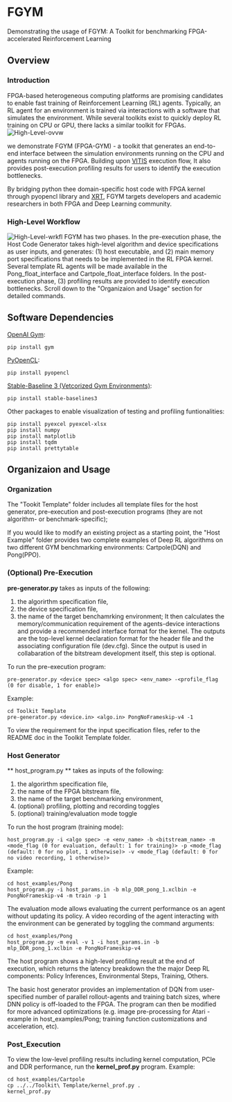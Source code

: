 # FGYM
Demonstrating the usage of FGYM: A Toolkit for benchmarking FPGA-accelerated Reinforcement Learning


## Overview

### Introduction

FPGA-based heterogeneous computing platforms are promising candidates to enable fast training of Reinforcement Learning (RL) agents. Typically, an RL agent for an environment is trained via interactions with a software that simulates the environment. While several toolkits exist to quickly deploy RL training on CPU or GPU, there lacks a similar toolkit for FPGAs. 
![High-Level-ovvw](https://github.com/CatherineMeng/FGYM-user-demo/blob/main/fig/ovvw.png)

we demonstrate FGYM (FPGA-GYM) - a toolkit that generates an end-to-end interface between the simulation environments running on the CPU and agents running on the FPGA. Building upon [VITIS](https://github.com/Xilinx/Vitis-Tutorials) execution flow, It also provides post-execution profiling results for users to identify the execution bottlenecks. 

By bridging python thee domain-specific host code with FPGA kernel through pyopencl library and [XRT](https://github.com/Xilinx/XRT), FGYM targets developers and academic researchers in both FPGA and Deep Learning community.

### High-Level Workflow

![High-Level-wrkfl](https://github.com/CatherineMeng/FGYM-user-demo/blob/main/fig/diag.png)
FGYM has two phases. In the pre-execution phase, the Host Code Generator takes high-level algorithm and device specifications as user inputs, and generates: (1) host executable, and (2) main memory port specifications that needs to be implemented in the RL FPGA kernel. Several template RL agents will be made available in the Pong_float_interface and Cartpole_float_interface folders. In the post-execution phase, (3) profiling results are provided to identify execution bottlenecks. Scroll down to the "Organizaion and Usage" section for detailed commands.

## Software Dependencies

[OpenAI Gym](https://gym.openai.com/docs/):
```
pip install gym
```
[PyOpenCL](https://documen.tician.de/pyopencl/misc.html#):
```
pip install pyopencl
```
[Stable-Baseline 3 (Vetcorized Gym Environments)](https://stable-baselines3.readthedocs.io/en/master/guide/install.html):
```
pip install stable-baselines3
```
Other packages to enable visualization of testing and profiling funtionalities:
```
pip install pyexcel pyexcel-xlsx
pip install numpy
pip install matplotlib
pip install tqdm
pip install prettytable
```
## Organizaion and Usage

### Organization

The "Tookit Template" folder includes all template files for the host generator, pre-execution and post-execution programs (they are not algorithm- or benchmark-specific);

If you would like to modify an existing project as a starting point, the "Host Example" folder provides two complete examples of Deep RL algorithms on two different GYM benchmarking environments:
Cartpole(DQN) and Pong(PPO).

### (Optional) Pre-Execution

**pre-generator.py** takes as inputs of the following:
1. the algorirthm specification file, 
2. the device specification file, 
3. the name of the target benchamrking environment;
It then calculates the memory/communication requirement of the agents-device interactions and provide a recommended interface format for the kernel. The outputs are the top-level kernel declaration format for the header file and the associating configuration file (dev.cfg). Since the output is used in collabaration of the bitstream development itself, this step is optional.

To run the pre-execution program:
```
pre-generator.py <device spec> <algo spec> <env_name> -<profile_flag (0 for disable, 1 for enable)>
```
Example:
```
cd Toolkit Template
pre-generator.py <device.in> <algo.in> PongNoFrameskip-v4 -1
```

To view the requirement for the input specification files, refer to the README doc in the Toolkit Template folder.

### Host Generator

** host_program.py ** takes as inputs of the following:
1. the algorirthm specification file, 
2. the name of the FPGA bitstream file, 
3. the name of the target benchmarking environment,
4. (optional) profiling, plotting and recording toggles
5. (optional) training/evaluation mode toggle

To run the host program (training mode):
```
host_program.py -i <algo spec> -e <env_name> -b <bitstream_name> -m <mode_flag (0 for evaluation, default: 1 for training)> -p <mode_flag (default: 0 for no plot, 1 otherwise)> -v <mode_flag (default: 0 for no video recording, 1 otherwise)>
```
Example:
```
cd host_examples/Pong
host_program.py -i host_params.in -b mlp_DDR_pong_1.xclbin -e PongNoFrameskip-v4 -m train -p 1
```

The evaluation mode allows evaluating the current performance os an agent without updating its policy. A video recording of the agent interacting with the environment can be generated by toggling the command arguments:
```
cd host_examples/Pong
host_program.py -m eval -v 1 -i host_params.in -b mlp_DDR_pong_1.xclbin -e PongNoFrameskip-v4 
```

The host program shows a high-level profiling result at the end of execution, which returns the latency breakdown the the major Deep RL components: Policy Inferences, Environmental Steps, Training, Others.

The basic host generator provides an implementation of DQN from user-specified number of parallel rollout-agents and training batch sizes, where DNN policy is off-loaded to the FPGA. The program can then be modified for more advanced optimizations (e.g. image pre-processing for Atari - example in host_examples/Pong; training function customizations and acceleration, etc).

### Post_Execution

To view the low-level profiling results including kernel computation, PCIe and DDR performance, run the **kernel_prof.py** program.
Example: 
```
cd host_examples/Cartpole
cp ../../Toolkit\ Template/kernel_prof.py .
kernel_prof.py 
```
